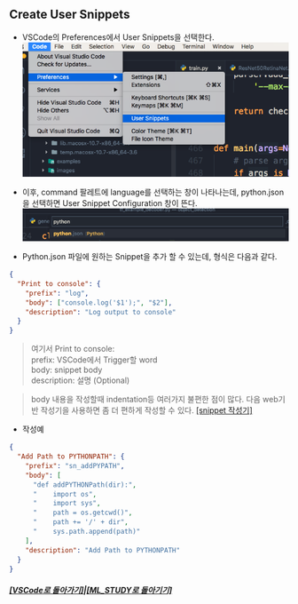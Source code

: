 ## Create User Snippets

- VSCode의 Preferences에서 User Snippets을 선택한다.
  ![Preferences](https://github.com/elemag1414/ML_STUDY/blob/master/VSCode/Snippet_Config.png)

- 이후, command 팔레트에 language를 선택하는 창이 나타나는데,
  python.json을 선택하면 User Snippet Configuration 창이 뜬다.
  ![CommandPallet](https://github.com/elemag1414/ML_STUDY/blob/master/VSCode/command_pallet_language.png)

- Python.json 파일에 원하는 Snippet을 추가 할 수 있는데,
  형식은 다음과 같다.

```json
{
  "Print to console": {
    "prefix": "log",
    "body": ["console.log('$1');", "$2"],
    "description": "Log output to console"
  }
}
```

> 여기서
> Print to console: <br>
> prefix: VSCode에서 Trigger할 word <br>
> body: snippet body <br>
> description: 설명 (Optional) <br>

> body 내용을 작성할때 indentation등 여러가지 불편한 점이 많다.
> 다음 web기반 작성기을 사용하면 좀 더 편하게 작성할 수 있다.
> [[snippet 작성기]](https://snippet-generator.app/)

- 작성예

```json
{
  "Add Path to PYTHONPATH": {
    "prefix": "sn_addPYPATH",
    "body": [
      "def addPYTHONPath(dir):",
      "    import os",
      "    import sys",
      "    path = os.getcwd()",
      "    path += '/' + dir",
      "    sys.path.append(path)"
    ],
    "description": "Add Path to PYTHONPATH"
  }
}
```

##### [[VSCode로 돌아가기]](https://github.com/elemag1414/ML_STUDY/tree/master/VSCode)|[[ML_STUDY로 돌아기기]](https://github.com/elemag1414/ML_STUDY)
